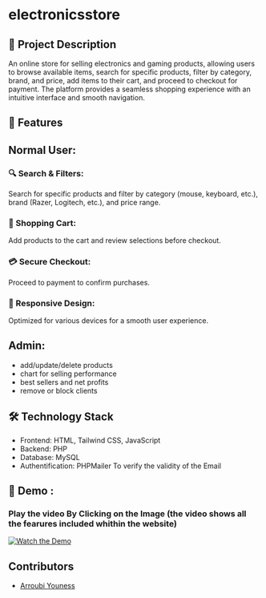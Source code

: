 # electronicsstore
## 📝 Project Description
An online store for selling electronics and gaming products, allowing users to browse available items, search for specific products, filter by category, brand, and price, add items to their cart, and proceed to checkout for payment. The platform provides a seamless shopping experience with an intuitive interface and smooth navigation.
## 🚀 Features
## Normal User: 
### 🔍 Search & Filters: 
Search for specific products and filter by category (mouse, keyboard, etc.), brand (Razer, Logitech, etc.), and price range.
### 🛒 Shopping Cart:
Add products to the cart and review selections before checkout.
### 💳 Secure Checkout:
Proceed to payment to confirm purchases.
### 📱 Responsive Design:
Optimized for various devices for a smooth user experience.
## Admin:
- add/update/delete products
- chart for selling performance
- best sellers and net profits
- remove or block clients
## 🛠️ Technology Stack
- Frontend: HTML, Tailwind CSS, JavaScript
- Backend: PHP
- Database: MySQL
- Authentification: PHPMailer To verify the validity of the Email
## 🎥 Demo : 
### Play the video By Clicking on the Image (the video shows all the fearures included whithin the website)
[![Watch the Demo](https://github.com/user-attachments/assets/2cbd04fb-5e15-40c7-91f2-3e26cbcf25ea)](https://youtu.be/mEA5dbJmDjY)
## Contributors
- [Arroubi Youness](https://github.com/arroubi-youness)
